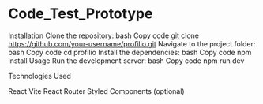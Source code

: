 # Code_Test_Prototype
Installation
Clone the repository:
bash
Copy code
git clone https://github.com/your-username/profilio.git
Navigate to the project folder:
bash
Copy code
cd profilio
Install the dependencies:
bash
Copy code
npm install
Usage
Run the development server:
bash
Copy code
npm run dev


Technologies Used

React
Vite
React Router
Styled Components (optional)




